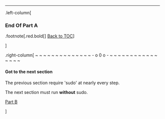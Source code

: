 ---
.left-column[
  ### End Of Part A
.footnote[.red.bold[] [Back to TOC](/)] 
<!-- -->]
.right-column[
~ ~ ~ ~ ~ ~ ~ ~ ~ ~ ~ ~ ~ ~ - o 0 o - ~ ~ ~ ~ ~ ~ ~ ~ ~ ~ ~ ~ ~ ~ ~ ~

#### Got to the next section

The previous section require 'sudo' at nearly every step.

The next section must run **without** sudo.

[Part B](../Prep4MeteorCI_B/index.html)
[](Prep4MeteorCI_B)


<!-- -->]
